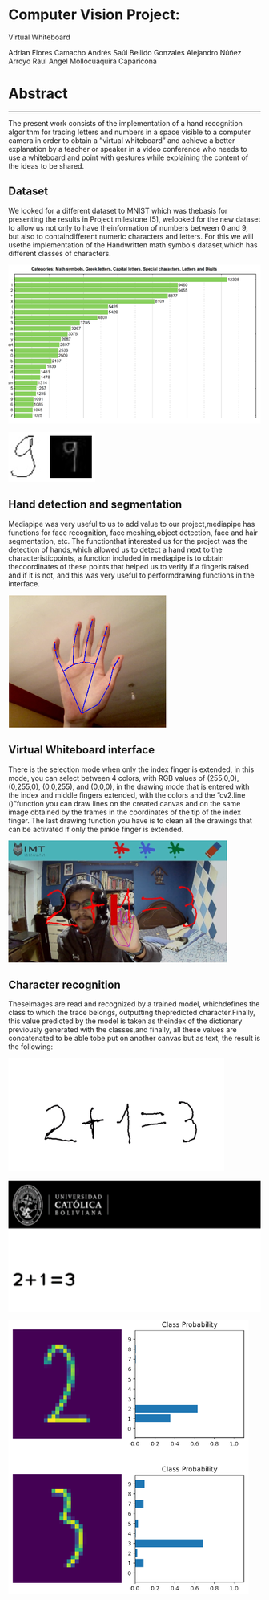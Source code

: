 # Computer Vision Project:
Virtual Whiteboard

Adrian Flores Camacho
Andrés Saúl Bellido Gonzales
Alejandro Núñez Arroyo
Raul Angel Mollocuaquira Caparicona

# Abstract

---

The present work consists of the implementation of a hand recognition algorithm for tracing letters and numbers in a space visible to a computer camera in order to obtain a ”virtual whiteboard” and achieve a better explanation by a teacher or speaker in a video conference who needs to use a whiteboard and point with gestures while explaining the content of the ideas to be shared.

## Dataset

We looked for a different dataset to MNIST which was thebasis for presenting the results in Project milestone [5], welooked for the new dataset to allow us not only to have theinformation of numbers between 0 and 9, but also to containdifferent numeric characters and letters. For this we will usethe implementation of the Handwritten math symbols dataset,which has different classes of characters.

![Computer%20Vision%20Project%20Virtual%20Whiteboard%207524d50bf82b4eedb654e1ef595ded60/Untitled.png](Computer%20Vision%20Project%20Virtual%20Whiteboard%207524d50bf82b4eedb654e1ef595ded60/Untitled.png)

![Computer%20Vision%20Project%20Virtual%20Whiteboard%207524d50bf82b4eedb654e1ef595ded60/Untitled%201.png](Computer%20Vision%20Project%20Virtual%20Whiteboard%207524d50bf82b4eedb654e1ef595ded60/Untitled%201.png)

## Hand detection and segmentation

Mediapipe was very useful to us to add value to our project,mediapipe has functions for face recognition, face meshing,object detection, face and hair segmentation, etc. The functionthat interested us for the project was the detection of hands,which allowed us to detect a hand next to the characteristicpoints, a function included in mediapipe is to obtain thecoordinates of these points that helped us to verify if a fingeris raised and if it is not, and this was very useful to performdrawing functions in the interface.

![Computer%20Vision%20Project%20Virtual%20Whiteboard%207524d50bf82b4eedb654e1ef595ded60/Untitled%202.png](Computer%20Vision%20Project%20Virtual%20Whiteboard%207524d50bf82b4eedb654e1ef595ded60/Untitled%202.png)

## Virtual Whiteboard interface

There is the selection mode when only the index finger is extended, in this mode, you can select between 4 colors, with RGB values of (255,0,0), (0,255,0), (0,0,255), and (0,0,0), in the drawing mode that is entered with the index and middle fingers extended, with the colors and the ”cv2.line ()”function you can draw lines on the created canvas and on the same image obtained by the frames in the coordinates of the tip of the index finger. The last drawing function you have is to clean all the drawings that can be activated if only the pinkie finger is extended.

![Computer%20Vision%20Project%20Virtual%20Whiteboard%207524d50bf82b4eedb654e1ef595ded60/Untitled%203.png](Computer%20Vision%20Project%20Virtual%20Whiteboard%207524d50bf82b4eedb654e1ef595ded60/Untitled%203.png)

## Character recognition

Theseimages are read and recognized by a trained model, whichdefines the class to which the trace belongs, outputting thepredicted character.Finally, this value predicted by the model is taken as theindex of the dictionary previously generated with the classes,and finally, all these values are concatenated to be able tobe put on another canvas but as text, the result is the following:

![Computer%20Vision%20Project%20Virtual%20Whiteboard%207524d50bf82b4eedb654e1ef595ded60/Untitled%204.png](Computer%20Vision%20Project%20Virtual%20Whiteboard%207524d50bf82b4eedb654e1ef595ded60/Untitled%204.png)

![Computer%20Vision%20Project%20Virtual%20Whiteboard%207524d50bf82b4eedb654e1ef595ded60/Untitled%205.png](Computer%20Vision%20Project%20Virtual%20Whiteboard%207524d50bf82b4eedb654e1ef595ded60/Untitled%205.png)

![Computer%20Vision%20Project%20Virtual%20Whiteboard%207524d50bf82b4eedb654e1ef595ded60/Untitled%206.png](Computer%20Vision%20Project%20Virtual%20Whiteboard%207524d50bf82b4eedb654e1ef595ded60/Untitled%206.png)